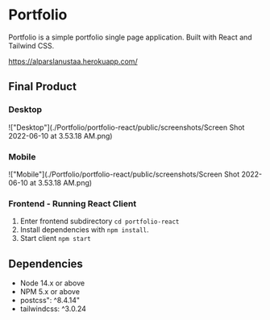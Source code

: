 # Portfolio

Portfolio is a simple portfolio single page application. Built with React and Tailwind CSS.

https://alparslanustaa.herokuapp.com/

## Final Product

### Desktop

!["Desktop"](./Portfolio/portfolio-react/public/screenshots/Screen Shot 2022-06-10 at 3.53.18 AM.png)

### Mobile

!["Mobile"](./Portfolio/portfolio-react/public/screenshots/Screen Shot 2022-06-10 at 3.53.18 AM.png)

### Frontend - Running React Client

1. Enter frontend subdirectory `cd portfolio-react`
2. Install dependencies with `npm install`.
3. Start client `npm start`

## Dependencies

- Node 14.x or above
- NPM 5.x or above
- postcss": ^8.4.14"
- tailwindcss: ^3.0.24
